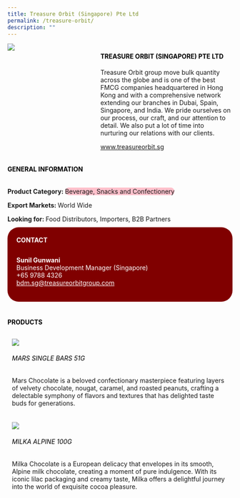```yaml
--- 
title: Treasure Orbit (Singapore) Pte Ltd 
permalink: /treasure-orbit/ 
description: ""
---
```


<div class="flex-paragraph"> 
<div class="flex-container" style="display: flex; flex-wrap: wrap;"> 
<div class="card sgds" style="flex: 1 1 40%; display: block;"> 
<img src="https://drive.google.com/u/0/uc?id=1Bw7xatvOotuoPoE_zGPI5akRcz7eARIU&export=download"> 
</div> 
<div class="card-sgds" style="flex: 1 1 58%; display: block; margin-left: 3px"> 
<h4 style="text-transform: uppercase; color: black;">
<b>Treasure Orbit (Singapore) Pte Ltd
</b>
</h4> 
<p>Treasure Orbit group move bulk quantity across the globe and is one of the best FMCG companies headquartered in Hong Kong and with a comprehensive network extending our branches in Dubai, Spain, Singapore, and India. We pride ourselves on our process, our craft, and our attention to detail. We also put a lot of time into nurturing our relations with our clients.
</p> 
<p>
<a href="https://www.treasureorbit.sg" target="_blank">www.treasureorbit.sg
</a>
</p> 
</div> 
</div> 
</div> 
<h4 style="text-transform: uppercase; color: black;"> 
<b>General Information
</b> 
</h4> 
<div class="flex-container" style="display: flex; flex-wrap: wrap;"> 
<div class="card sgds" style="flex: 1 1 65%; display: block; align-self: stretch"> 
<div class="flex-paragraph"> 
<p> 
<b>Product Category: 
</b> 
<span style=" background-color: pink; border-radius: 10px;">Beverage, Snacks and Confectionery
</span> 
</p> 
<p> 
<b>Export Markets: 
</b>World Wide 
</p> 
<p style="margin-bottom: 10px;"> 
<b>Looking for: 
</b>Food Distributors, Importers, B2B Partners 
</p> 
</div> 
</div> 
<div class="card sgds" style="flex: 1 1 35%; padding: 10px; display: block; background-color: maroon; border-radius: 25px; align-self: center;"> 
<h4 style="color: white; margin-top: 10px; margin-left: 10px;">CONTACT
</h4> 
<div class="flex-paragraph"> 
<p style="padding: 10px; color: white;"> 
<b>Sunil Gunwani
</b> 
<br>Business Development Manager (Singapore)
<br>+65 9788 4326
<br> 
<a href="mailto:bdm.sg@treasureorbitgroup.com" style="color: white;">bdm.sg@treasureorbitgroup.com
</a> 
</p> 
</div> 
</div> 
</div> 
<br> 
<h4 style="text-transform: uppercase; color: black;"> 
<b>Products
</b> 
</h4> 
<div style="display: flex; flex-wrap: wrap;"> 
<div class="card sgds" style="flex: 1 1 47%; margin: 10px; display: block;"> 
<div class="flex-image" style="display: block;"> 
<img src="https://drive.google.com/u/0/uc?id=1avSuksRcKExqsFeet9yd8fwc942xUTi4&export=download"> 
</div> 
<div class="flex-paragraph"> 
<h6 style="text-transform: uppercase; color: black;">Mars Single Bars 51g
</h6> 
<p>Mars Chocolate is a beloved confectionary masterpiece featuring layers of velvety chocolate, nougat, caramel, and roasted peanuts, crafting a delectable symphony of flavors and textures that has delighted taste buds for generations.
</p> 
</div> 
</div> 
<div class="card sgds" style="flex: 1 1 47%; margin: 10px; display: block;"> 
<div class="flex-image" style="display: block;"> 
<img src="https://drive.google.com/u/0/uc?id=1SmBNcu-wlHi47e2y9XdeE5AzGFdGH_l5&export=download"> 
</div> 
<div class="flex-paragraph"> 
<h6 style="text-transform: uppercase; color: black;">Milka Alpine 100g
</h6> 
<p>Milka Chocolate is a European delicacy that envelopes in its smooth, Alpine milk chocolate, creating a moment of pure indulgence. With its iconic lilac packaging and creamy taste, Milka offers a delightful journey into the world of exquisite cocoa pleasure.
</p> 
</div> 
</div> 
</div>
